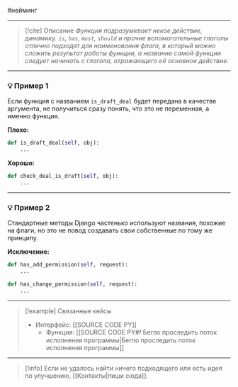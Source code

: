 #нейминг 
***

> [!cite] Описание
>_Функция подразумевает некое действие, динамику. `is`, `has`, `must`, `should` и прочие вспомогательные глаголы отлично подходят для наименования флага, в который можно сложить результат работы функции, а название самой функции следует начинать с глагола, отражающего её основное действие._

***
### 💡 Пример 1
Если функция с названием `is_draft_deal` будет передана в качестве аргумента, не получиться сразу понять, что это не переменная, а именно функция.

**Плохо:**
```python
def is_draft_deal(self, obj):
	...
```

**Хорошо:**
```python
def check_deal_is_draft(self, obj):
	...
```

***
### 💡 Пример 2
Стандартные методы Django частенько используют названия, похожие на флаги, но это не повод создавать свои собственные по тому же принципу.

**Исключение:**
```python
def has_add_permission(self, request):
	...

def has_change_permission(self, request):
	...

```

***

> [!example] Связанные кейсы
>- Интерфейс: [[SOURCE CODE PY]]
>	- Функция: [[SOURCE CODE PY#𝑓 Бегло проследить поток исполнения программы|Бегло проследить поток исполнения программы]]

***

> [!info]
> Если не удалось найти ничего подходящего или есть идея по улучшению, [[Контакты|пиши сюда]].
